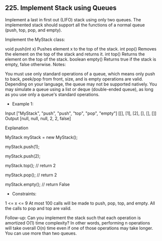 ## 225. Implement Stack using Queues

Implement a last in first out (LIFO) stack using only two queues. The implemented stack should support all the functions of a normal queue (push, top, pop, and empty).

Implement the MyStack class:

void push(int x) Pushes element x to the top of the stack.
int pop() Removes the element on the top of the stack and returns it.
int top() Returns the element on the top of the stack.
boolean empty() Returns true if the stack is empty, false otherwise.
Notes:

You must use only standard operations of a queue, which means only push to back, peek/pop from front, size, and is empty operations are valid.
Depending on your language, the queue may not be supported natively. You may simulate a queue using a list or deque (double-ended queue), as long as you use only a queue's standard operations.
 

- Example 1:

Input
["MyStack", "push", "push", "top", "pop", "empty"]
[[], [1], [2], [], [], []]
Output
[null, null, null, 2, 2, false]

Explanation

MyStack myStack = new MyStack();

myStack.push(1);

myStack.push(2);

myStack.top(); // return 2

myStack.pop(); // return 2

myStack.empty(); // return False
 

- Constraints:

1 <= x <= 9
At most 100 calls will be made to push, pop, top, and empty.
All the calls to pop and top are valid.
 

Follow-up: Can you implement the stack such that each operation is amortized O(1) time complexity? In other words, performing n operations will take overall O(n) time even if one of those operations may take longer. You can use more than two queues.